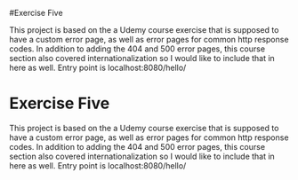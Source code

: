 #Exercise Five

This project is based on the a Udemy course exercise that is supposed to have a custom error page, as well as error pages for common http response codes.
In addition to adding the 404 and 500 error pages, this course section also covered internationalization so I would like to include that in here as well.
Entry point is localhost:8080/hello/


# Exercise Five

This project is based on the a Udemy course exercise that is supposed to have a custom error page, as well as error pages for common http response codes.
In addition to adding the 404 and 500 error pages, this course section also covered internationalization so I would like to include that in here as well.
Entry point is localhost:8080/hello/
